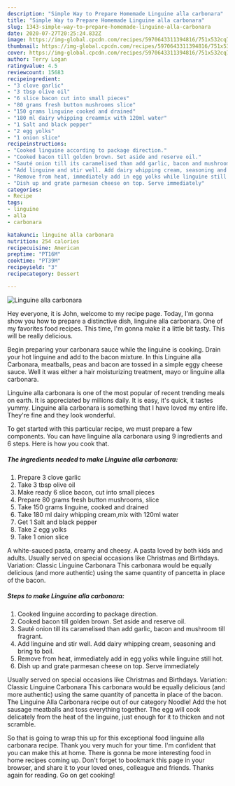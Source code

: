 ```yaml
---
description: "Simple Way to Prepare Homemade Linguine alla carbonara"
title: "Simple Way to Prepare Homemade Linguine alla carbonara"
slug: 1343-simple-way-to-prepare-homemade-linguine-alla-carbonara
date: 2020-07-27T20:25:24.832Z
image: https://img-global.cpcdn.com/recipes/5970643311394816/751x532cq70/linguine-alla-carbonara-recipe-main-photo.jpg
thumbnail: https://img-global.cpcdn.com/recipes/5970643311394816/751x532cq70/linguine-alla-carbonara-recipe-main-photo.jpg
cover: https://img-global.cpcdn.com/recipes/5970643311394816/751x532cq70/linguine-alla-carbonara-recipe-main-photo.jpg
author: Terry Logan
ratingvalue: 4.5
reviewcount: 15683
recipeingredient:
- "3 clove garlic"
- "3 tbsp olive oil"
- "6 slice bacon cut into small pieces"
- "80 grams fresh button mushrooms slice"
- "150 grams linguine cooked and drained"
- "180 ml dairy whipping creammix with 120ml water"
- "1 Salt and black pepper"
- "2 egg yolks"
- "1 onion slice"
recipeinstructions:
- "Cooked linguine according to package direction."
- "Cooked bacon till golden brown. Set aside and reserve oil."
- "Sauté onion till its caramelised than add garlic, bacon and mushroom till fragrant."
- "Add linguine and stir well. Add dairy whipping cream, seasoning and bring to boil."
- "Remove from heat, immediately add in egg yolks while linguine still hot."
- "Dish up and grate parmesan cheese on top. Serve immediately"
categories:
- Recipe
tags:
- linguine
- alla
- carbonara

katakunci: linguine alla carbonara 
nutrition: 254 calories
recipecuisine: American
preptime: "PT16M"
cooktime: "PT39M"
recipeyield: "3"
recipecategory: Dessert

---
```



![Linguine alla carbonara](https://img-global.cpcdn.com/recipes/5970643311394816/751x532cq70/linguine-alla-carbonara-recipe-main-photo.jpg)

Hey everyone, it is John, welcome to my recipe page. Today, I'm gonna show you how to prepare a distinctive dish, linguine alla carbonara. One of my favorites food recipes. This time, I'm gonna make it a little bit tasty. This will be really delicious.

Begin preparing your carbonara sauce while the linguine is cooking. Drain your hot linguine and add to the bacon mixture. In this Linguine alla Carbonara, meatballs, peas and bacon are tossed in a simple eggy cheese sauce. Well it was either a hair moisturizing treatment, mayo or linguine alla carbonara.

Linguine alla carbonara is one of the most popular of recent trending meals on earth. It is appreciated by millions daily. It is easy, it's quick, it tastes yummy. Linguine alla carbonara is something that I have loved my entire life. They're fine and they look wonderful.


To get started with this particular recipe, we must prepare a few components. You can have linguine alla carbonara using 9 ingredients and 6 steps. Here is how you cook that.

<!--inarticleads1-->

##### The ingredients needed to make Linguine alla carbonara:

1. Prepare 3 clove garlic
1. Take 3 tbsp olive oil
1. Make ready 6 slice bacon, cut into small pieces
1. Prepare 80 grams fresh button mushrooms, slice
1. Take 150 grams linguine, cooked and drained
1. Take 180 ml dairy whipping cream,mix with 120ml water
1. Get 1 Salt and black pepper
1. Take 2 egg yolks
1. Take 1 onion slice


A white-sauced pasta, creamy and cheesy. A pasta loved by both kids and adults. Usually served on special occasions like Christmas and Birthdays. Variation: Classic Linguine Carbonara This carbonara would be equally delicious (and more authentic) using the same quantity of pancetta in place of the bacon. 

<!--inarticleads2-->

##### Steps to make Linguine alla carbonara:

1. Cooked linguine according to package direction.
1. Cooked bacon till golden brown. Set aside and reserve oil.
1. Sauté onion till its caramelised than add garlic, bacon and mushroom till fragrant.
1. Add linguine and stir well. Add dairy whipping cream, seasoning and bring to boil.
1. Remove from heat, immediately add in egg yolks while linguine still hot.
1. Dish up and grate parmesan cheese on top. Serve immediately


Usually served on special occasions like Christmas and Birthdays. Variation: Classic Linguine Carbonara This carbonara would be equally delicious (and more authentic) using the same quantity of pancetta in place of the bacon. The Linguine Alla Carbonara recipe out of our category Noodle! Add the hot sausage meatballs and toss everything together. The egg will cook delicately from the heat of the linguine, just enough for it to thicken and not scramble. 

So that is going to wrap this up for this exceptional food linguine alla carbonara recipe. Thank you very much for your time. I'm confident that you can make this at home. There is gonna be more interesting food in home recipes coming up. Don't forget to bookmark this page in your browser, and share it to your loved ones, colleague and friends. Thanks again for reading. Go on get cooking!
